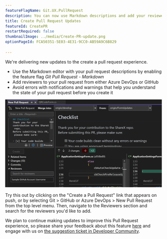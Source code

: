```yaml
---
featureFlagName: Git.UX.PullRequest
description: You can now use Markdown descriptions and add your reviewers to your pull requests in Visual Studio.
title: Create Pull Request Updates
featureId: CreatePR
restartRequired: false
thumbnailImage: ../media/Create-PR-update.png
optionPageId: FCA50351-5E03-4E31-9CC0-AB59A9C6B829

---
```



We're delivering new updates to the create a pull request experience. 
- Use the Markdown editor with your pull request descriptions by enabling the feature flag *Git Pull Request - Markdown*
- Add reviewers to your pull request from either Azure DevOps or GitHub
- Avoid errors with notifications and warnings that help you understand the state of your pull request before you create it

![Create a Pull Request with updates](../media/Create-PR-update.png "Create Pull Request")

Try this out by clicking on the "Create a Pull Request" link that appears on push, or by selecting Git > GitHub or Azure DevOps > New Pull Request from the top level menu. Then, navigate to the Reviewers section and search for the reviewers you'd like to add.

We plan to continue making updates to improve this Pull Request experience, so please share your feedback about this feature [here](https://aka.ms/createPR) and engage with us on [the suggestion ticket in Developer Community](https://developercommunity.visualstudio.com/t/cant-create-pull-request-in-visual-studio-with-new/1017696).
